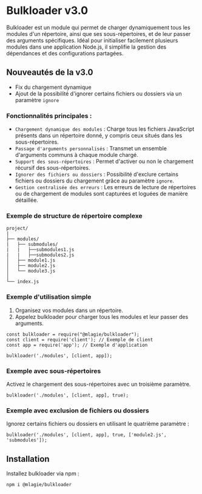 # Bulkloader v3.0

Bulkloader est un module qui permet de charger dynamiquement tous les modules d'un répertoire, ainsi que ses sous-répertoires, et de leur passer des arguments spécifiques. Idéal pour initialiser facilement plusieurs modules dans une application Node.js, il simplifie la gestion des dépendances et des configurations partagées.

## Nouveautés de la v3.0
* Fix du chargement dynamique
* Ajout de la possibilité d'ignorer certains fichiers ou dossiers via un paramètre `ignore`

### Fonctionnalités principales :
* `Chargement dynamique des modules` : Charge tous les fichiers JavaScript présents dans un répertoire donné, y compris ceux situés dans les sous-répertoires.
* `Passage d'arguments personnalisés` : Transmet un ensemble d'arguments communs à chaque module chargé.
* `Support des sous-répertoires` : Permet d'activer ou non le chargement récursif des sous-répertoires.
* `Ignorer des fichiers ou dossiers` : Possibilité d'exclure certains fichiers ou dossiers du chargement grâce au paramètre `ignore`.
* `Gestion centralisée des erreurs` : Les erreurs de lecture de répertoires ou de chargement de modules sont capturées et loguées de manière détaillée.

### Exemple de structure de répertoire complexe
```
project/
|
├── modules/
|   ├── submodules/
|   |   ├──submodules1.js
|   |   ├──submodules2.js
│   ├── module1.js
│   ├── module2.js
│   └── module3.js
│
└── index.js
```

### Exemple d'utilisation simple
1. Organisez vos modules dans un répertoire.
2. Appelez bulkloader pour charger tous les modules et leur passer des arguments.
```
const bulkloader = require("@mlagie/bulkloader");
const client = require('client'); // Exemple de client
const app = require('app'); // Exemple d'application

bulkloader('./modules', [client, app]);
```
### Exemple avec sous-répertoires
Activez le chargement des sous-répertoires avec un troisième paramètre.
```
bulkloader('./modules', [client, app], true);
```
### Exemple avec exclusion de fichiers ou dossiers
Ignorez certains fichiers ou dossiers en utilisant le quatrième paramètre :
```
bulkloader('./modules', [client, app], true, ['module2.js', 'submodules']);
```
## Installation
Installez bulkloader via npm :
```
npm i @mlagie/bulkloader
```
